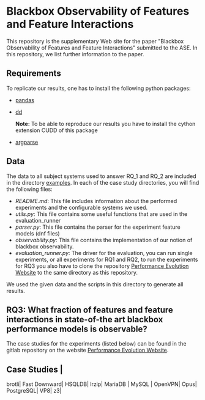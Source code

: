 # Blackbox Observability of Features and Feature Interactions

This repository is the supplementary Web site for the paper "Blackbox Observability of Features and Feature Interactions" submitted to the ASE. In this repository, we list further information to the paper. 
## Requirements
To replicate our results, one has to install the following python packages:
* [pandas](https://pandas.pydata.org/docs/getting_started/install.html)
* [dd](https://github.com/tulip-control/dd) 
    
    **Note:** To be able to reproduce our results you have to install the cython extension CUDD of this package
* [argparse](https://pypi.org/project/argparse/)


## Data

The data to all subject systems used to answer RQ_1 and RQ_2 are included in the directory [examples](./examples). In each of the case study directories, you will find the following files:
* *README.md*: This file includes information about the performed experiments and the configurable systems we used.
* *utils.py*: This file contains some useful functions that are used in the evaluation_runner
* *parser.py*: This file contains the parser for the experiment feature models (dnf files)
* *observability.py*: This file contains the implementation of our notion of blackbox observability.
* *evaluation_runner.py*: The driver for the evaluation, you can run single experiments, or all experiments for RQ1 and RQ2, to run the experiments for RQ3 you also have to clone the repository [Performance Evolution Website](https://github.com/ChristianKaltenecker/PerformanceEvolution_Website) to the same directory as this repository.


We used the given data and the scripts in this directory to generate all results.


## RQ3: What fraction of features and feature interactions in state-of-the art blackbox performance models is observable?

The case studies for the experiments (listed below) can be found in the gitlab repository on the website [Performance Evolution Website](https://github.com/ChristianKaltenecker/PerformanceEvolution_Website).

Case Studies | 
---
brotli|
Fast Downward|
HSQLDB|
lrzip|
MariaDB |
MySQL |
OpenVPN|
Opus|
PostgreSQL|
VP8|
z3|
